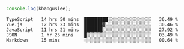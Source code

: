 ```js
console.log(khanguslee);
```

<!--START_SECTION:waka-->
```text
TypeScript   14 hrs 50 mins  █████████░░░░░░░░░░░░░░░░   36.49 % 
Vue.js       12 hrs 23 mins  ███████▓░░░░░░░░░░░░░░░░░   30.46 % 
JavaScript   11 hrs 21 mins  ███████░░░░░░░░░░░░░░░░░░   27.92 % 
JSON         1 hr 25 mins    █░░░░░░░░░░░░░░░░░░░░░░░░   03.49 % 
Markdown     15 mins         ░░░░░░░░░░░░░░░░░░░░░░░░░   00.64 % 
```
<!--END_SECTION:waka-->

<!--
**khanguslee/khanguslee** is a ✨ _special_ ✨ repository because its `README.md` (this file) appears on your GitHub profile.

Here are some ideas to get you started:

- 🔭 I’m currently working on ...
- 🌱 I’m currently learning ...
- 👯 I’m looking to collaborate on ...
- 🤔 I’m looking for help with ...
- 💬 Ask me about ...
- 📫 How to reach me: ...
- 😄 Pronouns: ...
- ⚡ Fun fact: ...
-->
